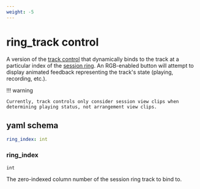 ```yaml
---
weight: -5
---
```

# ring_track control

A version of the [track control](track.md) that dynamically binds to the track at a particular index of the [session ring](/lessons/session-ring).
An RGB-enabled button will attempt to display animated feedback representing the track's state (playing, recording, etc.). 


!!! warning

    Currently, track controls only consider session view clips when determining playing status, not arrangement view clips.

## yaml schema

```yaml
ring_index: int
```

### ring_index
`int`

The zero-indexed column number of the session ring track to bind to.
